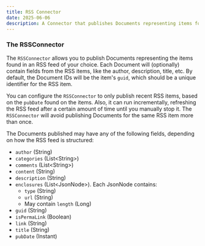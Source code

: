 ```yaml
---
title: RSS Connector
date: 2025-06-06
description: A Connector that publishes Documents representing items found in an RSS feed. 
---
```


 ### The RSSConnector

 The `RSSConnector` allows you to publish Documents representing the items found in an RSS feed of your choice. Each Document will 
 (optionally) contain fields from the RSS items, like the author, description, title, etc. By default, the Document IDs will be the
 item's `guid`, which should be a unique identifier for the RSS item. 

 You can configure the `RSSConnector` to only publish recent RSS items, based on the `pubDate` found on the items. 
 Also, it can run incrementally, refreshing the RSS feed after a certain amount of time until you manually stop it. The `RSSConnector`
 will avoid publishing Documents for the same RSS item more than once. 

 The Documents published may have any of the following fields, depending on how the RSS feed is structured:
* `author` (String)
* `categories` (List&lt;String&gt;)
* `comments` (List&lt;String&gt;)
* `content` (String)
* `description` (String)
* `enclosures` (List&lt;JsonNode&gt;). Each JsonNode contains:
  * `type` (String)
  * `url` (String)
  * May contain `length` (Long)
* `guid` (String)
* `isPermaLink` (Boolean)
* `link` (String)
* `title` (String)
* `pubDate` (Instant)